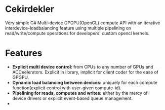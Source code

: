 # Cekirdekler
Very simple C# Multi-device GPGPU(OpenCL) compute API with an iterative interdevice-loadbalancing feature using multiple pipelining on read/write/compute operations for developers' custom opencl kernels. 

<h1>Features</h1>
<ul>
<li><b>Explicit multi device control:</b> from CPUs to any number of GPUs and ACCeelerators. Explicit in library, implicit for client coder for the ease of GPGPU.</li>
<li><b>Dynamic load balancing between devices:</b> uniquely for each compute function(explicit control with user-given compute-id).</li>
<li><b>Pipelining for reads, computes and writes:</b> either by the mercy of device drivers or explicit event-based queue management.</li>
<li><b></b></li>
</ul>
